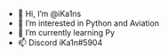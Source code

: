 - 👋 Hi, I’m @iKa1ns
- 👀 I’m interested in Python and Aviation
- 🌱 I’m currently learning Py
- 📫 Discord iKa1n#5904 

<!---
iKa1ns/iKa1ns is a ✨ special ✨ repository because its `README.md` (this file) appears on your GitHub profile.
You can click the Preview link to take a look at your changes.
--->
